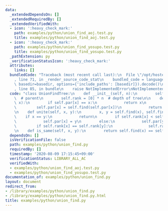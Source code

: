 ```yaml
---
data:
  _extendedDependsOn: []
  _extendedRequiredBy: []
  _extendedVerifiedWith:
  - icon: ':heavy_check_mark:'
    path: examples/python/union_find_aoj.test.py
    title: examples/python/union_find_aoj.test.py
  - icon: ':heavy_check_mark:'
    path: examples/python/union_find_yosupo.test.py
    title: examples/python/union_find_yosupo.test.py
  _pathExtension: py
  _verificationStatusIcon: ':heavy_check_mark:'
  attributes:
    links: []
  bundledCode: "Traceback (most recent call last):\n  File \"/opt/hostedtoolcache/Python/3.9.0/x64/lib/python3.9/site-packages/onlinejudge_verify/documentation/build.py\"\
    , line 71, in _render_source_code_stat\n    bundled_code = language.bundle(stat.path,\
    \ basedir=basedir, options={'include_paths': [basedir]}).decode()\n  File \"/opt/hostedtoolcache/Python/3.9.0/x64/lib/python3.9/site-packages/onlinejudge_verify/languages/python.py\"\
    , line 85, in bundle\n    raise NotImplementedError\nNotImplementedError\n"
  code: "class UnionFindTree:\n    def __init__(self, n):\n        self.par = list(range(n))\
    \  # parent\n        self.rank = [0] * n  # depth of tree\n\n    def find(self,\
    \ x):\n        if self.par[x] == x:\n            return x\n        else:\n   \
    \         self.par[x] = self.find(self.par[x])\n            return self.par[x]\n\
    \n    def unite(self, x, y):\n        x, y = self.find(x), self.find(y)\n    \
    \    if x == y:\n            return\n        if self.rank[x] < self.rank[y]:\n\
    \            self.par[x] = y\n        else:\n            self.par[y] = x\n   \
    \         if self.rank[x] == self.rank[y]:\n                self.rank[x] += 1\n\
    \n    def is_same(self, x, y):\n        return self.find(x) == self.find(y)\n"
  dependsOn: []
  isVerificationFile: false
  path: examples/python/union_find.py
  requiredBy: []
  timestamp: '2020-08-09 17:15:45+09:00'
  verificationStatus: LIBRARY_ALL_AC
  verifiedWith:
  - examples/python/union_find_aoj.test.py
  - examples/python/union_find_yosupo.test.py
documentation_of: examples/python/union_find.py
layout: document
redirect_from:
- /library/examples/python/union_find.py
- /library/examples/python/union_find.py.html
title: examples/python/union_find.py
---
```


